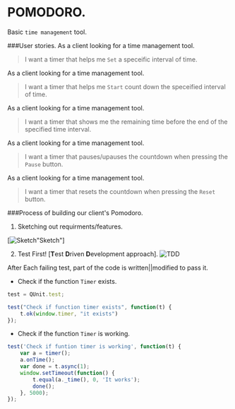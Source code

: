 # POMODORO.
Basic ```time management``` tool. 

###User stories.
As a client looking for a time management tool.
> I want a timer that helps me ```Set``` 
> a speceific interval of time.

As a client looking for a time management tool.
> I want a timer that helps me ```Start``` count down 
> the speceified interval of time.

As a client looking for a time management tool.
> I want a timer that shows me the remaining time 
> before the end of the specified time interval.

As a client looking for a time management tool.
> I want a timer that pauses/upauses the countdown when
> pressing the ```Pause``` button.

As a client looking for a time management tool.
> I want a timer that resets the countdown when
> pressing the ```Reset``` button.

###Process of building our client's Pomodoro.
1. Sketching out requirments/features.

[![Sketch](https://s30.postimg.org/hq4mgi6b5/Scan_Feb_8_14_36.jpg)"Sketch"]

2. Test First! [**T**est **D**riven **D**evelopment approach].
![TDD](http://lh5.ggpht.com/_o7Td6KCGNTA/Syj1PJzUtRI/AAAAAAAAAcc/p3ri4xfMGu0/s1600-h/image%5B25%5D.png "TDD")

After Each failing test, part of the code is written||modified to pass it.

* Check if the function ```Timer``` exists.
```javascript
test = QUnit.test;

test("Check if function timer exists", function(t) {
    t.ok(window.timer, "it exists")
});
```
* Check if the function ```Timer``` is working.
```javascript
test('Check if funtion timer is working', function(t) {
    var a = timer();
    a.onTime();
    var done = t.async(1);
    window.setTimeout(function() {
        t.equal(a._time(), 0, 'It works');
        done();
    }, 5000);
});
```





